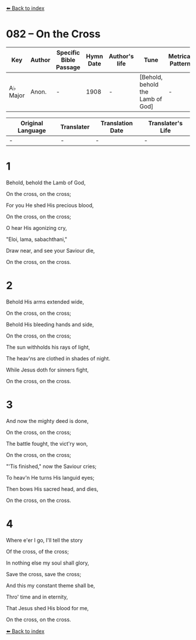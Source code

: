 [⬅️ Back to index](../README.md)

# 082 – On the Cross

Key | Author   | Specific Bible Passage     |Hymn Date |Author's life |Tune |Metrical Pattern   |Composer/Source
-- | --------- | ---------------------------|----------|--------------|-----|-------------------|-------------  
A♭ Major |Anon. |- |1908 |- |[Behold, behold the Lamb of God] |- |-

Original Language | Translater | Translation Date   | Translater's Life  
----------------- | --------- | --------------------|-------------     
\- |- |- |-




# 1

Behold, behold the Lamb of God,

On the cross, on the cross;

For you He shed His precious blood,

On the cross, on the cross;

O hear His agonizing cry,

"Eloi, lama, sabachthani,"

Draw near, and see your Saviour die,

On the cross, on the cross.



# 2

Behold His arms extended wide,

On the cross, on the cross;

Behold His bleeding hands and side,

On the cross, on the cross;

The sun withholds his rays of light,

The heav'ns are clothed in shades of night.

While Jesus doth for sinners fight,

On the cross, on the cross.



# 3

And now the mighty deed is done,

On the cross, on the cross;

The battle fought, the vict'ry won,

On the cross, on the cross;

"'Tis finished," now the Saviour cries;

To heav'n He turns His languid eyes;

Then bows His sacred head, and dies,

On the cross, on the cross. 



# 4

Where e'er I go, I'll tell the story

Of the cross, of the cross;

In nothing else my soul shall glory,

Save the cross, save the cross;

And this my constant theme shall be,

Thro' time and in eternity,

That Jesus shed His blood for me,

On the cross, on the cross.

[⬅️ Back to index](../README.md)
